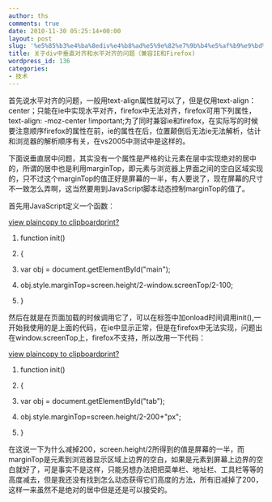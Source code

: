 ```yaml
---
author: ths
comments: true
date: 2010-11-30 05:25:14+00:00
layout: post
slug: '%e5%85%b3%e4%ba%8ediv%e4%b8%ad%e5%9e%82%e7%9b%b4%e5%af%b9%e9%bd%90%e5%92%8c%e6%b0%b4%e5%b9%b3%e5%af%b9%e9%bd%90%e7%9a%84%e9%97%ae%e9%a2%98%ef%bc%88%e5%85%bc%e5%ae%b9ie%e5%92%8cfirefox'
title: 关于div中垂直对齐和水平对齐的问题（兼容IE和Firefox)
wordpress_id: 136
categories:
- 技术
---
```






首先说水平对齐的问题，一般用text-align属性就可以了，但是仅用text-align：center；只能在ie中实现水平对齐，firefox中无法对齐，firefox可用下列属性，text-align: -moz-center !important;为了同时兼容ie和firefox，在实际写的时候要注意顺序firefox的属性在前，ie的属性在后，位置颠倒后无法ie无法解析，估计和浏览器的解析顺序有关，在vs2005中测试中是这样的。





下面说垂直居中问题，其实没有一个属性是严格的让元素在层中实现绝对的居中的，所谓的居中也是利用marginTop，即元素与浏览器上界面之间的空白区域实现的，只不过这个marginTop的值正好是屏幕的一半，有人要说了，现在屏幕的尺寸不一致怎么弄啊，这当然要用到JavaScript脚本动态控制marginTop的值了。





首先用JavaScript定义一个函数：










    


        

[view plain](http://blog.csdn.net/tonghuashuai2009/archive/2010/03/06/5351997.aspx#)[copy to clipboard](http://blog.csdn.net/tonghuashuai2009/archive/2010/03/06/5351997.aspx#)[print](http://blog.csdn.net/tonghuashuai2009/archive/2010/03/06/5351997.aspx#)[?](http://blog.csdn.net/tonghuashuai2009/archive/2010/03/06/5351997.aspx#)


    


    


        
  1. function init()

        
  2. {

        
  3. var obj = document.getElementById("main");

        
  4. obj.style.marginTop=screen.height/2-window.screenTop/2-100;

        
  5. }

    










然后在就是在页面加载的时候调用它了，可以在<body>标签中加onload时间调用init(),一开始我使用的是上面的代码，在ie中显示正常，但是在firefox中无法实现，问题出在window.screenTop上，firefox不支持，所以改用一下代码：










    


        

[view plain](http://blog.csdn.net/tonghuashuai2009/archive/2010/03/06/5351997.aspx#)[copy to clipboard](http://blog.csdn.net/tonghuashuai2009/archive/2010/03/06/5351997.aspx#)[print](http://blog.csdn.net/tonghuashuai2009/archive/2010/03/06/5351997.aspx#)[?](http://blog.csdn.net/tonghuashuai2009/archive/2010/03/06/5351997.aspx#)


    


    


        
  1. function init()

        
  2. {

        
  3. var obj = document.getElementById("tab");

        
  4. obj.style.marginTop=screen.height/2-200+"px";

        
  5. }

    










在这说一下为什么减掉200，screen.height/2所得到的值是屏幕的一半，而marginTop是元素到浏览器显示区域上边界的空白，如果是元素到屏幕上边界的空白就好了，可是事实不是这样，只能另想办法把把菜单栏、地址栏、工具栏等等的高度减去，但是我还没有找到怎么动态获得它们高度的方法，所有旧减掉了200，这样一来虽然不是绝对的居中但是还是可以接受的。



